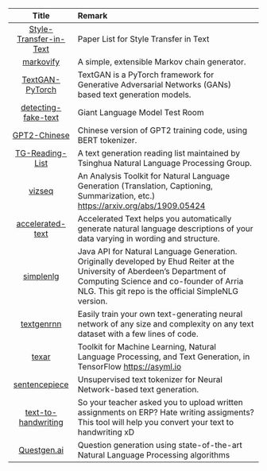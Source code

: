 | Title | Remark |
| :----: | :---- |
| [Style-Transfer-in-Text](https://github.com/fuzhenxin/Style-Transfer-in-Text)|Paper List for Style Transfer in Text|
|[markovify](https://github.com/jsvine/markovify)|A simple, extensible Markov chain generator.|
|[TextGAN-PyTorch](https://github.com/williamSYSU/TextGAN-PyTorch)|TextGAN is a PyTorch framework for Generative Adversarial Networks (GANs) based text generation models.|
|[detecting-fake-text](https://github.com/HendrikStrobelt/detecting-fake-text)|Giant Language Model Test Room|
|[GPT2-Chinese](https://github.com/Morizeyao/GPT2-Chinese)|Chinese version of GPT2 training code, using BERT tokenizer.|
|[TG-Reading-List](https://github.com/THUNLP-MT/TG-Reading-List)|A text generation reading list maintained by Tsinghua Natural Language Processing Group.|
|[vizseq](https://github.com/facebookresearch/vizseq)|An Analysis Toolkit for Natural Language Generation (Translation, Captioning, Summarization, etc.) https://arxiv.org/abs/1909.05424|
|[accelerated-text](https://github.com/tokenmill/accelerated-text)|Accelerated Text helps you automatically generate natural language descriptions of your data varying in wording and structure.|
|[simplenlg](https://github.com/simplenlg/simplenlg)|Java API for Natural Language Generation. Originally developed by Ehud Reiter at the University of Aberdeen’s Department of Computing Science and co-founder of Arria NLG. This git repo is the official SimpleNLG version.|
|[textgenrnn](https://github.com/minimaxir/textgenrnn)|Easily train your own text-generating neural network of any size and complexity on any text dataset with a few lines of code.|
|[texar](https://github.com/asyml/texar)|Toolkit for Machine Learning, Natural Language Processing, and Text Generation, in TensorFlow https://asyml.io|
|[sentencepiece](https://github.com/google/sentencepiece)|Unsupervised text tokenizer for Neural Network-based text generation.|
|[text-to-handwriting](https://github.com/saurabhdaware/text-to-handwriting)|So your teacher asked you to upload written assignments on ERP? Hate writing assigments? This tool will help you convert your text to handwriting xD|
|[Questgen.ai](https://github.com/ramsrigouthamg/Questgen.ai)|Question generation using state-of-the-art Natural Language Processing algorithms|